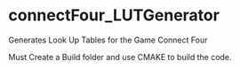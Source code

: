 # connectFour_LUTGenerator
Generates Look Up Tables for the Game Connect Four


Must Create a Build folder and use CMAKE to build the code.
